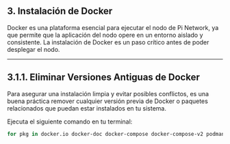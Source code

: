 ## 3. Instalación de Docker

Docker es una plataforma esencial para ejecutar el nodo de Pi Network, ya que permite que la aplicación del nodo opere en un entorno aislado y consistente. La instalación de Docker es un paso crítico antes de poder desplegar el nodo.

---

## 3.1.1. Eliminar Versiones Antiguas de Docker

Para asegurar una instalación limpia y evitar posibles conflictos, es una buena práctica remover cualquier versión previa de Docker o paquetes relacionados que puedan estar instalados en tu sistema.

Ejecuta el siguiente comando en tu terminal:

```bash
for pkg in docker.io docker-doc docker-compose docker-compose-v2 podman-docker containerd runc; do sudo apt remove "$pkg"; done
